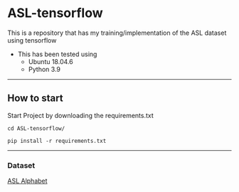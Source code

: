 # ASL-tensorflow
This is a repository that has my training/implementation of the ASL dataset using tensorflow

- This has been tested using
  - Ubuntu 18.04.6
  - Python 3.9

---
## How to start
Start Project by downloading the requirements.txt

`cd ASL-tensorflow/`

`pip install -r requirements.txt`

---
### Dataset
[ASL Alphabet](https://www.example.com](https://www.kaggle.com/datasets/grassknoted/asl-alphabet)https://www.kaggle.com/datasets/grassknoted/asl-alphabet)
